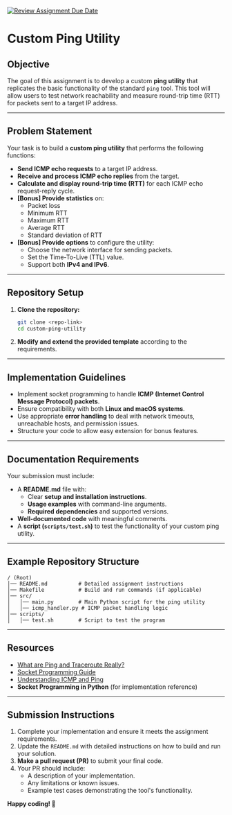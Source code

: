 [![Review Assignment Due Date](https://classroom.github.com/assets/deadline-readme-button-22041afd0340ce965d47ae6ef1cefeee28c7c493a6346c4f15d667ab976d596c.svg)](https://classroom.github.com/a/waUhK5p8)
# Custom Ping Utility

## **Objective**
The goal of this assignment is to develop a custom **ping utility** that replicates the basic functionality of the standard `ping` tool. This tool will allow users to test network reachability and measure round-trip time (RTT) for packets sent to a target IP address.

---

## **Problem Statement**
Your task is to build a **custom ping utility** that performs the following functions:

- **Send ICMP echo requests** to a target IP address.
- **Receive and process ICMP echo replies** from the target.
- **Calculate and display round-trip time (RTT)** for each ICMP echo request-reply cycle.
- **[Bonus] Provide statistics** on:
  - Packet loss
  - Minimum RTT
  - Maximum RTT
  - Average RTT
  - Standard deviation of RTT
- **[Bonus] Provide options** to configure the utility:
  - Choose the network interface for sending packets.
  - Set the Time-To-Live (TTL) value.
  - Support both **IPv4 and IPv6**.

---

## **Repository Setup**
1. **Clone the repository:**
   ```sh
   git clone <repo-link>
   cd custom-ping-utility
   ```
2. **Modify and extend the provided template** according to the requirements.

---

## **Implementation Guidelines**
- Implement socket programming to handle **ICMP (Internet Control Message Protocol) packets**.
- Ensure compatibility with both **Linux and macOS systems**.
- Use appropriate **error handling** to deal with network timeouts, unreachable hosts, and permission issues.
- Structure your code to allow easy extension for bonus features.

---

## **Documentation Requirements**
Your submission must include:
- A **README.md** file with:
  - Clear **setup and installation instructions**.
  - **Usage examples** with command-line arguments.
  - **Required dependencies** and supported versions.
- **Well-documented code** with meaningful comments.
- A **script (`scripts/test.sh`)** to test the functionality of your custom ping utility.

---

## **Example Repository Structure**
```
/ (Root)
│── README.md          # Detailed assignment instructions
│── Makefile           # Build and run commands (if applicable)
│── src/
│   │── main.py        # Main Python script for the ping utility
│   │── icmp_handler.py # ICMP packet handling logic
│── scripts/
│   │── test.sh        # Script to test the program
```

---

## **Resources**
- [What are Ping and Traceroute Really?](https://blog.apnic.net/2021/06/21/what-are-ping-and-traceroute-really/)
- [Socket Programming Guide](https://www.cs.rpi.edu/~moorthy/Courses/os98/Pgms/socket.html)
- [Understanding ICMP and Ping](https://avocado89.medium.com/ping-icmp-32e9eba81623)
- **Socket Programming in Python** (for implementation reference)

---

## **Submission Instructions**
1. Complete your implementation and ensure it meets the assignment requirements.
2. Update the `README.md` with detailed instructions on how to build and run your solution.
3. **Make a pull request (PR)** to submit your final code.
4. Your PR should include:
   - A description of your implementation.
   - Any limitations or known issues.
   - Example test cases demonstrating the tool's functionality.

**Happy coding! 🚀**

